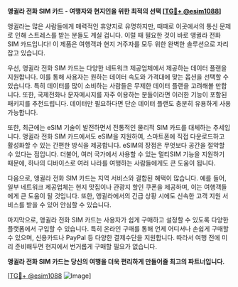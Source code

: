 **앵귈라 전화 SIM 카드 - 여행자와 현지인을 위한 최적의 선택 [[TG💪+ @esim1088](https://t.me/s/esim1088)]**

앵귈라는 많은 사람들에게 매력적인 휴양지로 유명하지만, 때때로 이곳에서의 통신 문제로 인해 스트레스를 받는 분들도 계실 겁니다. 이럴 때 필요한 것이 바로 앵귈라 전화 SIM 카드입니다! 이 제품은 여행객과 현지 거주자를 모두 위한 완벽한 솔루션으로 자리 잡고 있습니다.

우선, 앵귈라 전화 SIM 카드는 다양한 네트워크 제공업체에서 제공하는 데이터 플랜을 지원합니다. 이를 통해 사용자는 원하는 데이터 속도와 가격대에 맞는 옵션을 선택할 수 있습니다. 특히 데이터를 많이 소비하는 사람들은 무제한 데이터 플랜을 고려해볼 만합니다. 또한, 국제전화나 문자메시지를 자주 이용하는 분들이라면 이러한 기능이 포함된 패키지를 추천드립니다. 데이터만 필요하다면 단순 데이터 플랜도 충분히 유용하게 사용 가능합니다.

또한, 최근에는 eSIM 기술이 발전하면서 전통적인 물리적 SIM 카드를 대체하는 추세입니다. 앵귈라 전화 SIM 카드에서도 eSIM을 지원하여, 스마트폰에 직접 다운로드하고 활성화할 수 있는 간편한 방식을 제공합니다. eSIM의 장점은 무엇보다 공간을 절약할 수 있다는 점입니다. 더불어, 여러 국가에서 사용할 수 있는 멀티SIM 기능을 지원하기 때문에, 하나의 디바이스로 여러 나라를 여행하는 사람들에게도 큰 도움이 됩니다.

다음으로, 앵귈라 전화 SIM 카드는 지역 서비스와 결합된 혜택이 많습니다. 예를 들어, 일부 네트워크 제공업체는 현지 맛집이나 관광지 할인 쿠폰을 제공하며, 이는 여행객들에게 큰 도움이 될 것입니다. 또한, 앵귈라에서의 긴급 상황 시에도 신속한 고객 지원 서비스를 받을 수 있어 안심할 수 있습니다.

마지막으로, 앵귈라 전화 SIM 카드는 사용자가 쉽게 구매하고 설정할 수 있도록 다양한 플랫폼에서 구입할 수 있습니다. 특히 온라인 구매를 통해 언제 어디서나 손쉽게 구매할 수 있으며, 신용카드나 PayPal 등 다양한 결제수단을 지원합니다. 따라서 여행 전에 미리 준비해두면 현지에서 번거롭게 구매할 필요가 없습니다.

**앵귈라 전화 SIM 카드는 당신의 여행을 더욱 편리하게 만들어줄 최고의 파트너입니다.**

[[TG💪+ @esim1088](https://t.me/s/esim1088) ![Image](https://i.postimg.cc/Y0z9fWf4/image.png)]